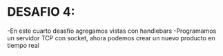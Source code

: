 # DESAFIO 4:

-En este cuarto deasfío agregamos vistas con handlebars
-Programamos un servidor TCP con socket, ahora podemos crear un nuevo producto en tiempo real
